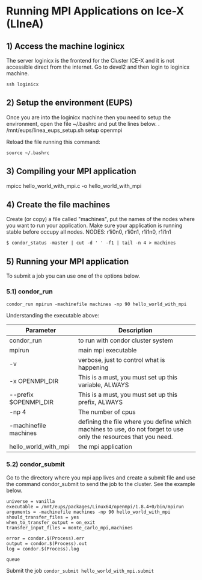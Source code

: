 # Running MPI Applications on Ice-X (LIneA)

## 1) Access the machine loginicx
The server loginicx is the frontend for the Cluster ICE-X and it is not accessible direct from the internet. Go to devel2 and then login to loginicx machine. 

`ssh loginicx`

## 2) Setup the environment (EUPS)
Once you are into the loginicx machine then you need to setup the environment, open the file ~/.bashrc and put the lines below.
. /mnt/eups/linea_eups_setup.sh
setup openmpi

Reload the file running this command:
```
source ~/.bashrc
```

## 3) Compiling your MPI application

mpicc hello_world_with_mpi.c -o hello_world_with_mpi

## 4) Create the file machines
Create (or copy) a file called "machines", put the names of the nodes where you want to run your application. Make sure your application is running stable before occupy all nodes.
NODES: r1i0n0, r1i0n1, r1i1n0, r1i1n1
```
$ condor_status -master | cut -d ' ' -f1 | tail -n 4 > machines
```

## 5) Running your MPI application
To submit a job you can use one of the options below.

### 5.1) condor_run

```condor_run mpirun -machinefile machines -np 90 hello_world_with_mpi```

Understanding the executable above:


| Parameter | Description |
| --------------- | ----------- |
| condor_run      | to run with condor cluster system
| mpirun          | main mpi executable
| -v              | verbose, just to control what is happening |
| -x OPENMPI_DIR  | This is a must, you must set up this variable, ALWAYS |
| --prefix $OPENMPI_DIR  | This is a must, you must set up this prefix, ALWAYS |
| -np 4           | The number of cpus |
| -machinefile machines  | defining the file where you define which machines to use, do not forget to use only the resources that you need. |
| hello_world_with_mpi  | the mpi application |

### 5.2) condor_submit
Go to the directory where you mpi app lives and create a submit file and use the command condor_submit to send the job to the cluster. See the example below.
```
universe = vanilla
executable = /mnt/eups/packages/Linux64/openmpi/1.8.4+0/bin/mpirun
arguments = -machinefile machines -np 90 hello_world_with_mpi
should_transfer_files = yes
when_to_transfer_output = on_exit
transfer_input_files = monte_carlo_mpi,machines

error = condor.$(Process).err
output = condor.$(Process).out
log = condor.$(Process).log

queue
```
Submit the job
```condor_submit hello_world_with_mpi.submit```

